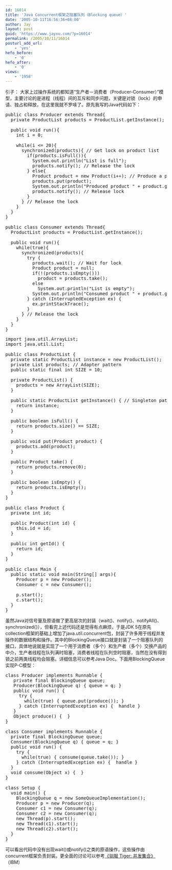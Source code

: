 ```yaml
---
id: 16014
title: 'Java Concurrent框架之阻塞队列（Blocking queue）'
date: '2005-10-11T16:56:36+08:00'
author: Jay
layout: post
guid: 'https://www.jayxu.com/?p=16014'
permalink: /2005/10/11/16014
posturl_add_url:
    - 'yes'
hefo_before:
    - '0'
hefo_after:
    - '0'
views:
    - '1958'
---
```


引子：
大家上过操作系统的都知道“生产者－消费者（Producer-Consumer）”模型，主要讨论的是进程（线程）间的互斥和同步问题，关键是对锁（lock）的申请、独占和释放，在这里我就不罗嗦了。原先我写的Java代码如下：
<pre lang="java" class="">public class Producer extends Thread{
  private ProductList products = ProductList.getInstance();
  
  public void run(){
    int i = 0;
    
    while(i &lt;= 20){
      synchronized(products){ // Get lock on product list
        if(products.isFull()){
          System.out.println("List is full");
          products.notify(); // Release the lock
        } else{
          Product product = new Product(i++); // Produce a product
          products.put(product);
          System.out.println("Produced product " + product.getId());
          products.notify(); // Release lock
        }
      } // Release the lock
    }
  }
}

public class Consumer extends Thread{
  ProductList products = ProductList.getInstance();
  
  public void run(){
    while(true){
      synchronized(products){
        try {
          products.wait(); // Wait for lock
          Product product = null;
          if(!(products.isEmpty()))
            product = products.take();
          else
            System.out.println("List is empty");
          System.out.println("Consumed product " + product.getId()); // Get the lock
        } catch (InterruptedException ex) {
          ex.printStackTrace();
        }
      } // Release the lock
    }
  }
}</pre>
<pre lang="java" class="">import java.util.ArrayList;
import java.util.List;

public class ProductList {
  private static ProductList instance = new ProductList();
  private List products; // Adapter pattern
  public static final int SIZE = 10;
  
  private ProductList() {
    products = new ArrayList(SIZE);
  }
  
  public static ProductList getInstance() { // Singleton pattern
    return instance;
  }
  
  public boolean isFull() {
    return products.size() == SIZE;
  }
  
  public void put(Product product) {
    products.add(product);
  }
  
  public Product take() {
    return products.remove(0);
  }
  
  public boolean isEmpty() {
    return products.isEmpty();
  }
}

public class Product {
  private int id;
  
  public Product(int id) {
    this.id = id;
  }
  
  public int getId() {
    return id;
  }
}

public class Main {
  public static void main(String[] args){
    Producer p = new Producer();
    Consumer c = new Consumer();
    
    p.start();
    c.start();
  }
}</pre>
虽然Java对信号量及原语做了更高层次的封装（wait()、notify()、notifyAll()、synchronized{}），但看完上述代码还是觉得有点麻烦，于是JDK 5在原先collection框架的基础上增加了java.util.concurrent包，封装了许多用于线程并发操作的数据结构和操作。其中的BlockingQueue接口就是封装了一个阻塞队列的接口，具体地说就是实现了一个用于消费者（多个）和生产者（多个）交换产品的中介，生产者线程在队列满时阻塞，消费者线程在队列空时阻塞，当然在没有得到锁之前两类线程均会阻塞。详细信息可以参考Java Doc。下面用BlockingQueue实现P-C模型：
<pre lang="java" class="">class Producer implements Runnable {
   private final BlockingQueue queue;
   Producer(BlockingQueue q) { queue = q; }
   public void run() {
     try {
       while(true) { queue.put(produce()); }
     } catch (InterruptedException ex) {  handle }
   }
   Object produce() {  }
}

class Consumer implements Runnable {
  private final BlockingQueue queue;
  Consumer(BlockingQueue q) { queue = q; }
  public void run() {
    try {
      while(true) { consume(queue.take()); }
    } catch (InterruptedException ex) {  handle }
  }
  void consume(Object x) {  }
}

class Setup {
  void main() {
    BlockingQueue q = new SomeQueueImplementation();
    Producer p = new Producer(q);
    Consumer c1 = new Consumer(q);
    Consumer c2 = new Consumer(q);
    new Thread(p).start();
    new Thread(c1).start();
    new Thread(c2).start();
  }
}</pre>
可以看出代码中没有出现wait()或notify()之类的原语操作，这些操作由concurrent框架负责封装。更全面的讨论可以参考<a href="http://www-128.ibm.com/developerworks/cn/java/j-tiger06164/" target="_blank">《驯服 Tiger: 并发集合》</a>（IBM）